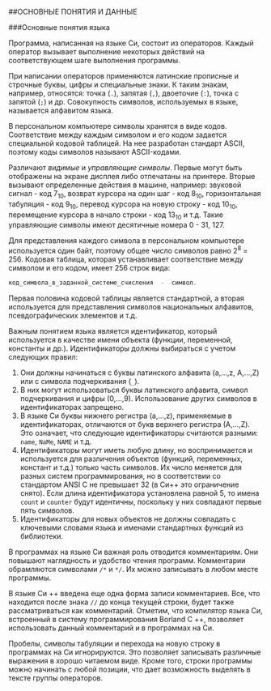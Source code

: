##ОСНОВНЫЕ ПОНЯТИЯ И ДАННЫЕ

###Основные понятия языка

Программа, написанная на языке Си, состоит из операторов. Каждый оператор вызывает выполнение некоторых действий на соответствующем шаге выполнения программы.

При написании операторов применяются латинские прописные и строчные буквы, цифры и специальные знаки. К таким знакам, например, относятся: точка (`.`), запятая (`,`), двоеточие (`:`), точка с запятой (`;`) и др. Совокупность символов, используемых в языке, называется алфавитом языка.

В персональном компьютере символы хранятся в виде кодов. Соответствие между каждым символом и его кодом задается специальной кодовой таблицей. На нее разработан стандарт ASCII, поэтому коды символов называют ASCII-кодами.

Различают _видимые_ и _управляющие символы_. Первые могут быть отображены на экране дисплея либо отпечатаны на принтере. Вторые вызывают определенные действия в машине, например: звуковой сигнал - код 7<sub>10</sub>, возврат курсора на один шаг - код 8<sub>10</sub>, горизонтальная табуляция - код 9<sub>10</sub>, перевод курсора на новую строку - код 10<sub>10</sub>, перемещение курсора в начало строки - код 13<sub>10</sub> и т.д. Такие управляющие символы имеют десятичные номера 0 - 31, 127.

Для представления каждого символа в персональном компьютере используется один байт, поэтому общее число символов равно 2<sup>8</sup> = 256\. Кодовая таблица, которая устанавливает соответствие между символом и его кодом, имеет 256 строк вида:

```c
код_символа_в_заданной_системе_счисления  -  символ.
```

Первая половина кодовой таблицы является стандартной, а вторая используется для представления символов национальных алфавитов, псевдографических элементов и т.д.

Важным понятием языка является идентификатор, который используется в качестве имени объекта (функции, переменной, константы и др.). Идентификаторы должны выбираться с учетом следующих правил:

1.  Они должны начинаться с буквы латинского алфавита (а,...,z, А,...,Z) или с символа подчеркивания (`_`).
2.  В них могут использоваться буквы латинского алфавита, символ подчеркивания и цифры (0,...,9). Использование других символов в идентификаторах запрещено.
3.  В языке Си буквы нижнего регистра (а,...,z), применяемые в идентификаторах, отличаются от букв верхнего регистра (А,...,Z). Это означает, что следующие идентификаторы считаются разными: `name`, `NaMe`, `NAME` и т.д.
4.  Идентификаторы могут иметь любую длину, но воспринимается и используется для различения объектов (функций, переменных, констант и т.д.) только часть символов. Их число меняется для разных систем программирования, но в соответствии со стандартом ANSI C не превышает 32 (в Си++ это ограничение снято). Если длина идентификатора установлена равной 5, то имена `count` и `counter` будут идентичны, поскольку у них совпадают первые пять символов.
5.  Идентификаторы для новых объектов не должны совпадать с ключевыми словами языка и именами стандартных функций из библиотеки.

В программах на языке Си важная роль отводится комментариям. Они повышают наглядность и удобство чтения программ. Комментарии обрамляются символами `/*` и `*/`. Их можно записывать в любом месте программы.

В языке Си&nbsp;++ введена еще одна форма записи комментариев. Все, что находится после знака `//` до конца текущей строки, будет также рассматриваться как комментарий. Отметим, что компилятор языка Си, встроенный в систему программирования Borland C&nbsp;++, позволяет использовать данный комментарий и в программах на Си.

Пробелы, символы табуляции и перехода на новую строку в программах на Си игнорируются. Это позволяет записывать различные выражения в хорошо читаемом виде. Кроме того, строки программы можно начинать с любой позиции, что дает возможность выделять в тексте группы операторов.